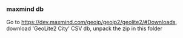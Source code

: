 ### maxmind db

Go to https://dev.maxmind.com/geoip/geoip2/geolite2/#Downloads, download 'GeoLite2 City' CSV db, unpack the zip in this folder
